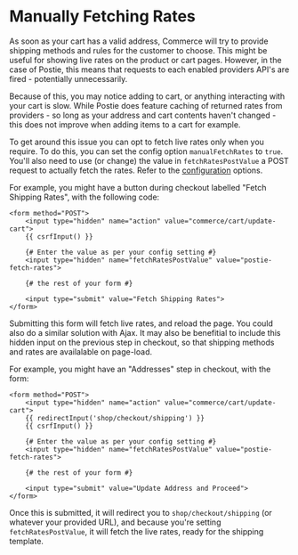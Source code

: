# Manually Fetching Rates
As soon as your cart has a valid address, Commerce will try to provide shipping methods and rules for the customer to choose. This might be useful for showing live rates on the product or cart pages. However, in the case of Postie, this means that requests to each enabled providers API's are fired - potentially unnecessarily.

Because of this, you may notice adding to cart, or anything interacting with your cart is slow. While Postie does feature caching of returned rates from providers - so long as your address and cart contents haven't changed - this does not improve when adding items to a cart for example.

To get around this issue you can opt to fetch live rates only when you require. To do this, you can set the config option `manualFetchRates` to `true`. You'll also need to use (or change) the value in `fetchRatesPostValue` a POST request to actually fetch the rates. Refer to the [configuration](docs:get-started/configuration) options.

For example, you might have a button during checkout labelled "Fetch Shipping Rates", with the following code:

```twig
<form method="POST">
    <input type="hidden" name="action" value="commerce/cart/update-cart">
    {{ csrfInput() }}

    {# Enter the value as per your config setting #}
    <input type="hidden" name="fetchRatesPostValue" value="postie-fetch-rates">

    {# the rest of your form #}

    <input type="submit" value="Fetch Shipping Rates">
</form>
```

Submitting this form will fetch live rates, and reload the page. You could also do a similar solution with Ajax. It may also be benefitial to include this hidden input on the previous step in checkout, so that shipping methods and rates are availalable on page-load.

For example, you might have an "Addresses" step in checkout, with the form:

```twig
<form method="POST">
    <input type="hidden" name="action" value="commerce/cart/update-cart">
    {{ redirectInput('shop/checkout/shipping') }}
    {{ csrfInput() }}

    {# Enter the value as per your config setting #}
    <input type="hidden" name="fetchRatesPostValue" value="postie-fetch-rates">

    {# the rest of your form #}

    <input type="submit" value="Update Address and Proceed">
</form>
```

Once this is submitted, it will redirect you to `shop/checkout/shipping` (or whatever your provided URL), and because you're setting `fetchRatesPostValue`, it will fetch the live rates, ready for the shipping template.